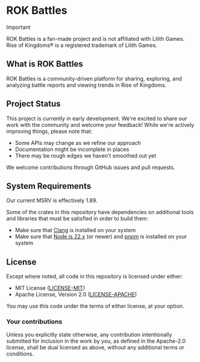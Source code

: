 # ROK Battles

> [!IMPORTANT]
> ROK Battles is a fan-made project and is not affiliated with Lilith Games. Rise of Kingdoms® is a registered trademark of Lilith Games.

## What is ROK Battles

ROK Battles is a community-driven platform for sharing, exploring, and analyzing battle reports and viewing trends in Rise of Kingdoms.

## Project Status

This project is currently in early development. We're excited to share our work with the community and welcome your feedback! While we're actively improving things, please note that:

* Some APIs may change as we refine our approach
* Documentation might be incomplete in places
* There may be rough edges we haven't smoothed out yet

We welcome contributions through GitHub issues and pull requests.

## System Requirements

Our current MSRV is effectively 1.89.

Some of the crates in this repository have dependencies on additional tools and libraries that must be satisfied in order to build them:

* Make sure that [Clang](https://clang.llvm.org/) is installed on your system
* Make sure that [Node.js 22.x](https://nodejs.org/en/download) (or newer) and [pnpm](https://pnpm.io/installation) is installed on your system

## License

Except where noted, all code in this repository is licensed under either:

* MIT License ([LICENSE-MIT](./LICENSE-MIT))
* Apache License, Version 2.0 ([LICENSE-APACHE](./LICENSE-APACHE))

You may use this code under the terms of either license, at your option.

### Your contributions

Unless you explicitly state otherwise, any contribution intentionally submitted for inclusion in the work by you, as defined in the Apache-2.0 license, shall be dual licensed as above, without any additional terms or conditions.